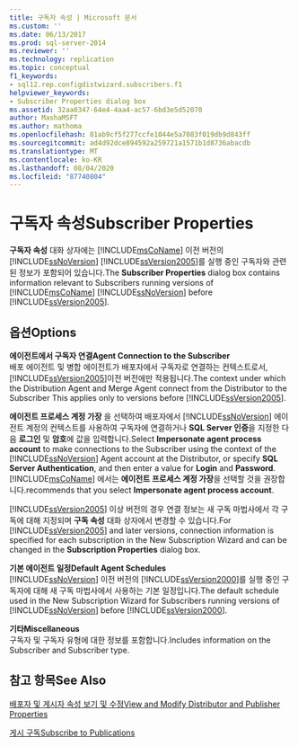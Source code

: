 ```yaml
---
title: 구독자 속성 | Microsoft 문서
ms.custom: ''
ms.date: 06/13/2017
ms.prod: sql-server-2014
ms.reviewer: ''
ms.technology: replication
ms.topic: conceptual
f1_keywords:
- sql12.rep.configdistwizard.subscribers.f1
helpviewer_keywords:
- Subscriber Properties dialog box
ms.assetid: 32aa0347-64e4-4aa4-ac57-6bd3e5d52070
author: MashaMSFT
ms.author: mathoma
ms.openlocfilehash: 81ab9cf5f277ccfe1044e5a7083f019db9d843ff
ms.sourcegitcommit: ad4d92dce894592a259721a1571b1d8736abacdb
ms.translationtype: MT
ms.contentlocale: ko-KR
ms.lasthandoff: 08/04/2020
ms.locfileid: "87740804"
---
```

# <a name="subscriber-properties"></a><span data-ttu-id="5e8df-102">구독자 속성</span><span class="sxs-lookup"><span data-stu-id="5e8df-102">Subscriber Properties</span></span>
  <span data-ttu-id="5e8df-103">**구독자 속성** 대화 상자에는 [!INCLUDE[msCoName](../../includes/msconame-md.md)] 이전 버전의 [!INCLUDE[ssNoVersion](../../includes/ssnoversion-md.md)] [!INCLUDE[ssVersion2005](../../includes/ssversion2005-md.md)]를 실행 중인 구독자와 관련된 정보가 포함되어 있습니다.</span><span class="sxs-lookup"><span data-stu-id="5e8df-103">The **Subscriber Properties** dialog box contains information relevant to Subscribers running versions of [!INCLUDE[msCoName](../../includes/msconame-md.md)] [!INCLUDE[ssNoVersion](../../includes/ssnoversion-md.md)] before [!INCLUDE[ssVersion2005](../../includes/ssversion2005-md.md)].</span></span>  
  
## <a name="options"></a><span data-ttu-id="5e8df-104">옵션</span><span class="sxs-lookup"><span data-stu-id="5e8df-104">Options</span></span>  
 <span data-ttu-id="5e8df-105">**에이전트에서 구독자 연결**</span><span class="sxs-lookup"><span data-stu-id="5e8df-105">**Agent Connection to the Subscriber**</span></span>  
 <span data-ttu-id="5e8df-106">배포 에이전트 및 병합 에이전트가 배포자에서 구독자로 연결하는 컨텍스트로서, [!INCLUDE[ssVersion2005](../../includes/ssversion2005-md.md)]이전 버전에만 적용됩니다.</span><span class="sxs-lookup"><span data-stu-id="5e8df-106">The context under which the Distribution Agent and Merge Agent connect from the Distributor to the Subscriber This applies only to versions before [!INCLUDE[ssVersion2005](../../includes/ssversion2005-md.md)].</span></span>  
  
 <span data-ttu-id="5e8df-107">**에이전트 프로세스 계정 가장** 을 선택하여 배포자에서 [!INCLUDE[ssNoVersion](../../includes/ssnoversion-md.md)] 에이전트 계정의 컨텍스트를 사용하여 구독자에 연결하거나 **SQL Server 인증**을 지정한 다음 **로그인** 및 **암호**에 값을 입력합니다.</span><span class="sxs-lookup"><span data-stu-id="5e8df-107">Select **Impersonate agent process account** to make connections to the Subscriber using the context of the [!INCLUDE[ssNoVersion](../../includes/ssnoversion-md.md)] Agent account at the Distributor, or specify **SQL Server Authentication**, and then enter a value for **Login** and **Password**.</span></span> [!INCLUDE[msCoName](../../includes/msconame-md.md)] <span data-ttu-id="5e8df-108">에서는 **에이전트 프로세스 계정 가장**을 선택할 것을 권장합니다.</span><span class="sxs-lookup"><span data-stu-id="5e8df-108">recommends that you select **Impersonate agent process account**.</span></span>  
  
 <span data-ttu-id="5e8df-109">[!INCLUDE[ssVersion2005](../../includes/ssversion2005-md.md)] 이상 버전의 경우 연결 정보는 새 구독 마법사에서 각 구독에 대해 지정되며 **구독 속성** 대화 상자에서 변경할 수 있습니다.</span><span class="sxs-lookup"><span data-stu-id="5e8df-109">For [!INCLUDE[ssVersion2005](../../includes/ssversion2005-md.md)] and later versions, connection information is specified for each subscription in the New Subscription Wizard and can be changed in the **Subscription Properties** dialog box.</span></span>  
  
 <span data-ttu-id="5e8df-110">**기본 에이전트 일정**</span><span class="sxs-lookup"><span data-stu-id="5e8df-110">**Default Agent Schedules**</span></span>  
 <span data-ttu-id="5e8df-111">[!INCLUDE[ssNoVersion](../../includes/ssnoversion-md.md)] 이전 버전의 [!INCLUDE[ssVersion2000](../../includes/ssversion2000-md.md)]를 실행 중인 구독자에 대해 새 구독 마법사에서 사용하는 기본 일정입니다.</span><span class="sxs-lookup"><span data-stu-id="5e8df-111">The default schedule used in the New Subscription Wizard for Subscribers running versions of [!INCLUDE[ssNoVersion](../../includes/ssnoversion-md.md)] before [!INCLUDE[ssVersion2000](../../includes/ssversion2000-md.md)].</span></span>  
  
 <span data-ttu-id="5e8df-112">**기타**</span><span class="sxs-lookup"><span data-stu-id="5e8df-112">**Miscellaneous**</span></span>  
 <span data-ttu-id="5e8df-113">구독자 및 구독자 유형에 대한 정보를 포함합니다.</span><span class="sxs-lookup"><span data-stu-id="5e8df-113">Includes information on the Subscriber and Subscriber type.</span></span>  
  
## <a name="see-also"></a><span data-ttu-id="5e8df-114">참고 항목</span><span class="sxs-lookup"><span data-stu-id="5e8df-114">See Also</span></span>  
 [<span data-ttu-id="5e8df-115">배포자 및 게시자 속성 보기 및 수정</span><span class="sxs-lookup"><span data-stu-id="5e8df-115">View and Modify Distributor and Publisher Properties</span></span>](view-and-modify-distributor-and-publisher-properties.md)   

 [<span data-ttu-id="5e8df-116">게시 구독</span><span class="sxs-lookup"><span data-stu-id="5e8df-116">Subscribe to Publications</span></span>](subscribe-to-publications.md)  
  
  

